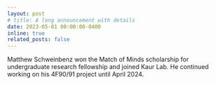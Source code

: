 ```yaml
---
layout: post
# title: A long announcement with details
date: 2023-05-01 00:00:00-0400
inline: true
related_posts: false
---
```


Matthew Schweinbenz won the Match of Minds scholarship for undergraduate research fellowship and joined Kaur Lab. He continued working on his 4F90/91 project until April 2024.
